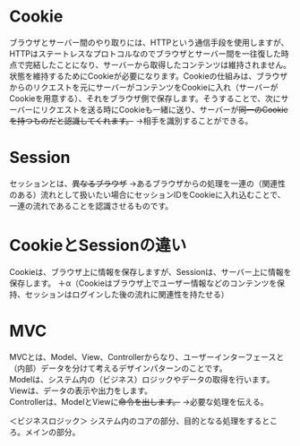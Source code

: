 # Cookie
ブラウザとサーバー間のやり取りには、HTTPという通信手段を使用しますが、HTTPはステートレスなプロトコルなのでブラウザとサーバー間を一往復した時点で完結したことになり、サーバーから取得したコンテンツは維持されません。状態を維持するためにCookieが必要になります。Cookieの仕組みは、ブラウザからのリクエストを元にサーバーがコンテンツをCookieに入れ（サーバーがCookieを用意する）、それをブラウザ側で保存します。そうすることで、次にサーバーにリクエストを送る時にCookieも一緒に送り、サーバーが~~同一のCookieを持つものだと認識してくれます。~~ →相手を識別することができる。

# Session
セッションとは、~~異なるブラウザ~~ →あるブラウザからの処理を一連の（関連性のある）流れとして扱いたい場合にセッションIDをCookieに入れ込むことで、一連の流れであることを認識させるものです。

# CookieとSessionの違い
Cookieは、ブラウザ上に情報を保存しますが、Sessionは、サーバー上に情報を保存します。
＋α（Cookieはブラウザ上でユーザー情報などのコンテンツを保持、セッションはログインした後の流れに関連性を持たせる）

# MVC
MVCとは、Model、View、Controllerからなり、ユーザーインターフェースと（内部）データを分けて考えるデザインパターンのことです。  
Modelは、システム内の（ビジネス）ロジックやデータの取得を行います。  
Viewは、データの表示や出力をします。  
Controllerは、ModelとViewに~~命令を出します。~~ →必要な処理を伝える。

＜ビジネスロジック＞
システム内のコアの部分、目的となる処理をするところ。メインの部分。
